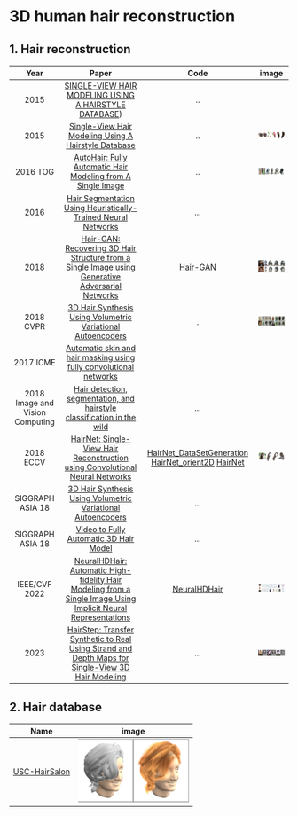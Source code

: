 # 3D human hair reconstruction

## 1. Hair reconstruction

Year|Paper|Code|image
:---:|:---:|:---:|:---:
2015|[SINGLE-VIEW HAIR MODELING USING A HAIRSTYLE DATABASE](https://www.hao-li.com/publications/papers/siggraph2015SVHMUAHD.pdf))|..|
2015|[Single-View Hair Modeling Using A Hairstyle Database](https://www.hao-li.com/Hao_Li/Hao_Li_-_publications_%5bSingle-View_Hair_Modeling_Using_A_Hairstyle_Database%5d.html)|..|<img src="https://github.com/zhoushiwei/Awesome-3D-Hair-Reconstruction/blob/main/figures/Hao_Li.jpg" width="200">
2016 TOG|[AutoHair: Fully Automatic Hair Modeling from A Single Image](http://eprints.whiterose.ac.uk/134268/)|..|<img src="https://github.com/zhoushiwei/awesome-3D-Hair-Reconstruction/blob/main/figures/autohair.jpg" width="200">
2016|[Hair Segmentation Using Heuristically-Trained Neural Networks](https://ieeexplore.ieee.org/stamp/stamp.jsp?tp=&arnumber=7592406)|...
2018|[Hair-GAN: Recovering 3D Hair Structure from a Single Image using Generative Adversarial Networks](https://arxiv.org/abs/1811.06229)|[Hair-GAN](https://github.com/MengZephyr/HairGANs)|<img src="https://github.com/zhoushiwei/Awesome-3D-Hair-Reconstruction/blob/main/figures/Hair-GANs.png" width="200">
2018 CVPR|[3D Hair Synthesis Using Volumetric Variational Autoencoders](http://linjieluo.com/files/18-SIGA-3DHairSynthesisUsingVolumetricVAEs.pdf)|.|<img src="https://github.com/zhoushiwei/awesome-3D-Hair-Reconstruction/blob/main/figures/hairvae-teaser.jpeg" width="200">
2017 ICME|[Automatic skin and hair masking using fully convolutional networks](https://ieeexplore.ieee.org/abstract/document/8019339)|
2018<br>Image and Vision Computing|[Hair detection, segmentation, and hairstyle classification in the wild](https://www.sciencedirect.com/science/article/pii/S0262885618300143)|...
2018 ECCV|[HairNet: Single-View Hair Reconstruction using Convolutional Neural Networks](https://openaccess.thecvf.com/content_ECCV_2018/papers/Yi_Zhou_Single-view_Hair_Reconstruction_ECCV_2018_paper.pdf)|[HairNet_DataSetGeneration](https://github.com/papagina/HairNet_DataSetGeneration) [HairNet_orient2D](https://github.com/papagina/HairNet_orient2D) [HairNet](https://github.com/suyuan945/HairNet)|<img src="https://github.com/zhoushiwei/Awesome-3D-Hair-Reconstruction/blob/main/figures/Single-view_Hair_Reconstruction.png" width="200">
SIGGRAPH ASIA 18|[3D Hair Synthesis Using Volumetric Variational Autoencoders](http://linjieluo.com/publications/3d-hair-synthesis-using-volumetric-variational-autoencoders/)|...
SIGGRAPH ASIA 18|[Video to Fully Automatic 3D Hair Model](https://arxiv.org/pdf/1809.04765.pdf)|...
IEEE/CVF 2022|[NeuralHDHair: Automatic High-fidelity Hair Modeling from a Single Image Using Implicit Neural Representations](https://openaccess.thecvf.com/content/CVPR2022/papers/Wu_NeuralHDHair_Automatic_High-Fidelity_Hair_Modeling_From_a_Single_Image_Using_CVPR_2022_paper.pdf)|[NeuralHDHair](https://github.com/KeyuWu-CS/NeuralHDHair)|<img src="https://github.com/KeyuWu-CS/NeuralHDHair/blob/master/Pipeline.png" width="200">
2023|[HairStep: Transfer Synthetic to Real Using Strand and Depth Maps for Single-View 3D Hair Modeling](https://arxiv.org/pdf/1809.04765.pdf)|...|<img src="https://github.com/zhoushiwei/Awesome-3D-Hair-Reconstruction/blob/main/figures/HairStep.jpg" width="200">

## 2. Hair database

Name|image
:---:|:---:
[USC-HairSalon](http://www-scf.usc.edu/~liwenhu/SHM/database.html)|<img src="https://github.com/zhoushiwei/Awesome-3D-Hair-Reconstruction/blob/main/figures/hair.png" width="200">
